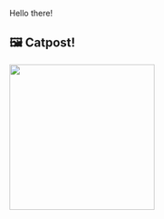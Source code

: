 Hello there!



## 🖼️ Catpost!

<sub>
    <img src="https://cdn2.thecatapi.com/images/7gs.jpg" height="256">
</sub>

